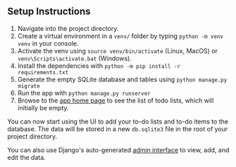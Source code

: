 ## Setup Instructions

1. Navigate into the project directory.
2. Create a virtual environment in a `venv/` folder by typing `python -m venv venv` in your console.
3. Activate the venv using `source venv/bin/activate` (Linux, MacOS) or `venv\Scripts\activate.bat` (Windows).
4. Install the dependencies with `python -m pip install -r requirements.txt`
5. Generate the empty SQLite database and tables using `python manage.py migrate`
5. Run the app with `python manage.py runserver`
6. Browse to the [app home page](http://localhost:8000/) to see the list of todo lists, which will initially be empty. 

You can now start using the UI to add your to-do lists and to-do items to the database. The data will be stored in a new `db.sqlite3` file in the root of your project directory.

You can also use Django's auto-generated [admin interface](http://localhost:8000/admin/) to view, add, and edit the data.
